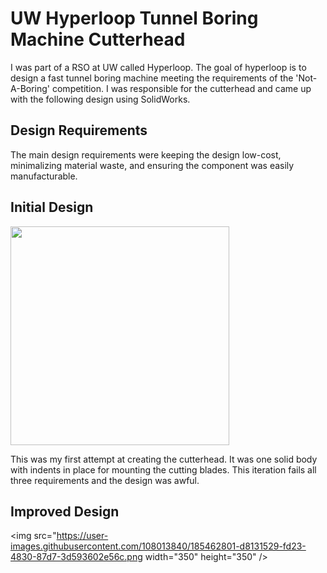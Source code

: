 # UW Hyperloop Tunnel Boring Machine Cutterhead

I was part of a RSO at UW called Hyperloop. The goal of hyperloop is to design a fast tunnel boring machine meeting the requirements of the 'Not-A-Boring' competition. I was responsible for the cutterhead and came up with the following design using SolidWorks.

## Design Requirements
The main design requirements were keeping the design low-cost, minimalizing material waste, and ensuring the component was easily manufacturable. 

## Initial Design

<img src="https://user-images.githubusercontent.com/108013840/185462088-90c7c173-f510-4efa-8010-0399c8d15b8c.png" width="350" height="350" />

This was my first attempt at creating the cutterhead. It was one solid body with indents in place for mounting the cutting blades. This iteration fails all three requirements and the design was awful.

## Improved Design

<img src="https://user-images.githubusercontent.com/108013840/185462801-d8131529-fd23-4830-87d7-3d593602e56c.png width="350" height="350" />
